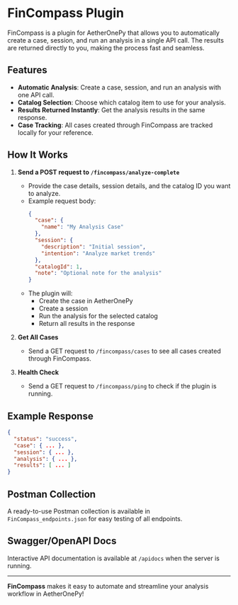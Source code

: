 # FinCompass Plugin

FinCompass is a plugin for AetherOnePy that allows you to automatically create a case, session, and run an analysis in a single API call. The results are returned directly to you, making the process fast and seamless.

## Features
- **Automatic Analysis**: Create a case, session, and run an analysis with one API call.
- **Catalog Selection**: Choose which catalog item to use for your analysis.
- **Results Returned Instantly**: Get the analysis results in the same response.
- **Case Tracking**: All cases created through FinCompass are tracked locally for your reference.

## How It Works
1. **Send a POST request to `/fincompass/analyze-complete`**
   - Provide the case details, session details, and the catalog ID you want to analyze.
   - Example request body:
     ```json
     {
       "case": {
         "name": "My Analysis Case"
       },
       "session": {
         "description": "Initial session",
         "intention": "Analyze market trends"
       },
       "catalogId": 1,
       "note": "Optional note for the analysis"
     }
     ```
   - The plugin will:
     - Create the case in AetherOnePy
     - Create a session
     - Run the analysis for the selected catalog
     - Return all results in the response

2. **Get All Cases**
   - Send a GET request to `/fincompass/cases` to see all cases created through FinCompass.

3. **Health Check**
   - Send a GET request to `/fincompass/ping` to check if the plugin is running.

## Example Response
```json
{
  "status": "success",
  "case": { ... },
  "session": { ... },
  "analysis": { ... },
  "results": [ ... ]
}
```

## Postman Collection
A ready-to-use Postman collection is available in `FinCompass_endpoints.json` for easy testing of all endpoints.

## Swagger/OpenAPI Docs
Interactive API documentation is available at `/apidocs` when the server is running.

---

**FinCompass** makes it easy to automate and streamline your analysis workflow in AetherOnePy! 